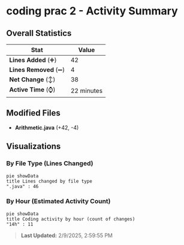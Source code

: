 # coding prac 2 - Activity Summary 

## Overall Statistics

| Stat                   | Value                                                             |
| ---------------------- | ----------------------------------------------------------------- |
| **Lines Added** (➕)   | 42                                          |
| **Lines Removed** (➖) | 4                                        |
| **Net Change** (↕)    | 38                |
| **Active Time** (⌚)   | 22 minutes |


## Modified Files
- **Arithmetic.java** (+42, -4)

## Visualizations

### By File Type (Lines Changed)

```mermaid
pie showData
title Lines changed by file type
".java" : 46
```

### By Hour (Estimated Activity Count)

```mermaid
pie showData
title Coding activity by hour (count of changes)
"14h" : 11
```


> **Last Updated:** 2/9/2025, 2:59:55 PM